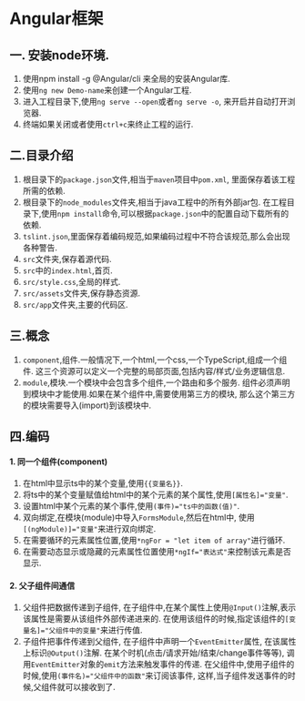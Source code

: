 # Angular框架

## 一. 安装node环境.
1. 使用npm install -g @Angular/cli 来全局的安装Angular库.
2. 使用`ng new Demo-name`来创建一个Angular工程.
3. 进入工程目录下,使用`ng serve --open`或者`ng serve -o`,
   来开启并自动打开浏览器.
4. 终端如果关闭或者使用`ctrl+c`来终止工程的运行.

## 二.目录介绍
1. 根目录下的`package.json`文件,相当于`maven`项目中`pom.xml`,
   里面保存着该工程所需的依赖.
2. 根目录下的`node_modules`文件夹,相当于java工程中的所有外部jar包.
   在工程目录下,使用`npm install`命令,可以根据`package.json`中的配置自动下载所有的依赖.
3. `tslint.json`,里面保存着编码规范,如果编码过程中不符合该规范,那么会出现各种警告.
4. `src`文件夹,保存着源代码.
5. `src`中的`index.html`,首页.
6. `src/style.css`,全局的样式.
7. `src/assets`文件夹,保存静态资源.
8. `src/app`文件夹,主要的代码区.

## 三.概念
1. `component`,组件.一般情况下,一个html,一个css,一个TypeScript,组成一个组件.
   这三个资源可以定义一个完整的局部页面,包括内容/样式/业务逻辑信息.
2. `module`,模块.一个模块中会包含多个组件,一个路由和多个服务.
   组件必须声明到模块中才能使用.如果在某个组件中,需要使用第三方的模块,
   那么这个第三方的模块需要导入(import)到该模块中.

## 四.编码
#### 1. 同一个组件(component)
1. 在html中显示ts中的某个变量,使用`{{变量名}}`.
2. 将ts中的某个变量赋值给html中的某个元素的某个属性,使用`[属性名]="变量"`.
3. 设置html中某个元素的某个事件,使用`(事件)="ts中的函数(值)"`.
4. 双向绑定,在模块(module)中导入`FormsModule`,然后在html中,
   使用`[(ngModule)]="变量"`来进行双向绑定.
5. 在需要循环的元素属性位置,使用`*ngFor = "let item of array"`进行循环.
6. 在需要动态显示或隐藏的元素属性位置使用`*ngIf="表达式"`来控制该元素是否显示.
#### 2. 父子组件间通信
1. 父组件把数据传递到子组件,
   在子组件中,在某个属性上使用`@Input()`注解,表示该属性是需要从该组件外部传递进来的.
   在使用该组件的时候,指定该组件的`[变量名]="父组件中的变量"`来进行传值.
2. 子组件把事件传递到父组件,
   在子组件中声明一个`EventEmitter`属性,
   在该属性上标识`@Output()`注解.
   在某个时机(点击/请求开始/结束/change事件等等),
   调用`EventEmitter`对象的`emit`方法来触发事件的传递.
   在父组件中,使用子组件的时候,使用`(事件名)="父组件中的函数"`来订阅该事件,
   这样,当子组件发送事件的时候,父组件就可以接收到了.
